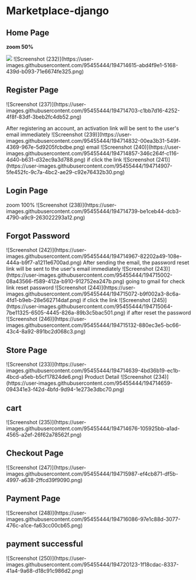 # Marketplace-django

<h2>Home Page</h2>
<b>zoom 50%</b>
<p>
  <img src="https://user-images.githubusercontent.com/95455444/194714615-abd4f9e1-5168-439d-b093-71e6674fe325.png">
![Screenshot (232)](https://user-images.githubusercontent.com/95455444/194714615-abd4f9e1-5168-439d-b093-71e6674fe325.png)
</p>

<h2>Register Page</h2>
![Screenshot (237)](https://user-images.githubusercontent.com/95455444/194714703-c1bb7d16-4252-4f8f-83df-3beb2fc4db52.png)

  <p>After registering an account, an activation link will be sent to the user's email immediately
  ![Screenshot (239)](https://user-images.githubusercontent.com/95455444/194714832-00ea3b31-549f-4369-967e-5d9205fcbdbe.png)
    email
    ![Screenshot (240)](https://user-images.githubusercontent.com/95455444/194714857-346c264f-c116-4d40-b631-d32ec9a3d788.png)
      if click the link
        ![Screenshot (241)](https://user-images.githubusercontent.com/95455444/194714907-5fe452fc-9c7a-4bc2-ae29-c92e76432b30.png)
</p>
<h2>Login Page</h2>
<p>
zoom 100%
![Screenshot (238)](https://user-images.githubusercontent.com/95455444/194714739-be1ceb44-dcb3-4790-a9c9-263022293a12.png)
</p>

<h2>Forgot Password</h2>
<p>
![Screenshot (242)](https://user-images.githubusercontent.com/95455444/194714967-82202a49-108e-444a-b9f7-a1211e6700ad.png)
  After sending the email, the password reset link will be sent to the user's email immediately
    ![Screenshot (243)](https://user-images.githubusercontent.com/95455444/194715002-08a43566-f589-412a-b910-912752ea247b.png)
      going to gmail for check link reset password
        ![Screenshot (244)](https://user-images.githubusercontent.com/95455444/194715072-b9f002a3-8c6a-4fd1-b9eb-28e562714daf.png)
          if click the link
          ![Screenshot (245)](https://user-images.githubusercontent.com/95455444/194715064-7be11325-6505-4445-826a-89b3c5bac501.png)
            if after reset the password
              ![Screenshot (246)](https://user-images.githubusercontent.com/95455444/194715132-880ec3e5-bc66-43c4-8a92-891bc2d068c3.png)
</p>

<h2>Store Page</h2>
<p>
![Screenshot (233)](https://user-images.githubusercontent.com/95455444/194714639-4bd36b19-ec1b-4bcd-a5eb-b5cf17824de6.png)
Product Detail
![Screenshot (234)](https://user-images.githubusercontent.com/95455444/194714659-094341e3-f42d-4bfd-9d94-1e273e3dbc70.png)
</p>
<h2>cart</h2>
<p>
![Screenshot (235)](https://user-images.githubusercontent.com/95455444/194714676-105925bb-a1ad-4565-a2ef-26f62a78562f.png)
</p>
<h2>Checkout Page</h2>
<p>
![Screenshot (247)](https://user-images.githubusercontent.com/95455444/194715987-ef4cb871-df5b-4997-a638-2ffcd39f9090.png)
</p>
<h2>Payment Page</h2>
<p>
![Screenshot (248)](https://user-images.githubusercontent.com/95455444/194716086-97e1c88d-3077-476c-a1ce-fa63cc00cb65.png)
</p>
 <h2>payment successful</h2>
 <p>
 ![Screenshot (250)](https://user-images.githubusercontent.com/95455444/194720123-1f18cdac-8337-41a4-9a68-d18c91c986d2.png)
</p>

            
    

